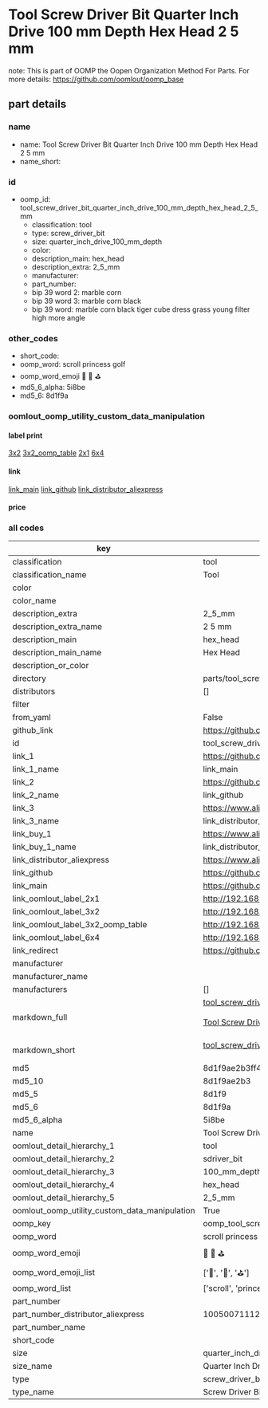 # Tool Screw Driver Bit Quarter Inch Drive 100 mm Depth Hex Head 2 5 mm  

note: This is part of OOMP the Oopen Organization Method For Parts. For more details: https://github.com/oomlout/oomp_base

##  part details
  







### name
* name: Tool Screw Driver Bit Quarter Inch Drive 100 mm Depth Hex Head 2 5 mm
* name_short: 
### id
* oomp_id: tool_screw_driver_bit_quarter_inch_drive_100_mm_depth_hex_head_2_5_mm
  * classification: tool
  * type: screw_driver_bit
  * size: quarter_inch_drive_100_mm_depth
  * color: 
  * description_main: hex_head
  * description_extra: 2_5_mm
  * manufacturer: 
  * part_number: 
  * bip 39 word 2: marble corn
  * bip 39 word 3: marble corn black
  * bip 39 word: marble corn black tiger cube dress grass young filter high more angle

### other_codes
* short_code: 
* oomp_word: scroll princess golf
* oomp_word_emoji :scroll: :princess: :golf:
* md5_6_alpha: 5i8be
* md5_6: 8d1f9a






### oomlout_oomp_utility_custom_data_manipulation
#### label print
[3x2](http://192.168.1.245:1112/?label=oomp%205i8be)
[3x2_oomp_table](http://192.168.1.108:1112/?label=oomp%205i8be)
[2x1](http://192.168.1.242:1112/?label=oomp%205i8be)
[6x4](http://192.168.1.55:1112/?label=oomp%205i8be)    

#### link

[link_main](https://github.com/oomlout/oomlout_oomp_version_1_messy/tree/main/parts/tool_screw_driver_bit_quarter_inch_drive_100_mm_depth_hex_head_2_5_mm) [link_github](https://github.com/oomlout/oomlout_oomp_version_1_messy/tree/main/parts/tool_screw_driver_bit_quarter_inch_drive_100_mm_depth_hex_head_2_5_mm) [link_distributor_aliexpress](https://www.aliexpress.com/item/1005007111223127.html)                            

#### price







### all codes 
| key | value |  
| --- | --- |  
| classification | tool |  
| classification_name | Tool |  
| color |  |  
| color_name |  |  
| description_extra | 2_5_mm |  
| description_extra_name | 2 5 mm |  
| description_main | hex_head |  
| description_main_name | Hex Head |  
| description_or_color |   |  
| directory | parts/tool_screw_driver_bit_quarter_inch_drive_100_mm_depth_hex_head_2_5_mm |  
| distributors | [] |  
| filter |  |  
| from_yaml | False |  
| github_link | https://github.com/oomlout/oomlout_oomp_part_src/tree/main/parts/tool_screw_driver_bit_quarter_inch_drive_100_mm_depth_hex_head_2_5_mm |  
| id | tool_screw_driver_bit_quarter_inch_drive_100_mm_depth_hex_head_2_5_mm |  
| link_1 | https://github.com/oomlout/oomlout_oomp_version_1_messy/tree/main/parts/tool_screw_driver_bit_quarter_inch_drive_100_mm_depth_hex_head_2_5_mm |  
| link_1_name | link_main |  
| link_2 | https://github.com/oomlout/oomlout_oomp_version_1_messy/tree/main/parts/tool_screw_driver_bit_quarter_inch_drive_100_mm_depth_hex_head_2_5_mm |  
| link_2_name | link_github |  
| link_3 | https://www.aliexpress.com/item/1005007111223127.html |  
| link_3_name | link_distributor_aliexpress |  
| link_buy_1 | https://www.aliexpress.com/item/1005007111223127.html |  
| link_buy_1_name | link_distributor_aliexpress |  
| link_distributor_aliexpress | https://www.aliexpress.com/item/1005007111223127.html |  
| link_github | https://github.com/oomlout/oomlout_oomp_version_1_messy/tree/main/parts/tool_screw_driver_bit_quarter_inch_drive_100_mm_depth_hex_head_2_5_mm |  
| link_main | https://github.com/oomlout/oomlout_oomp_version_1_messy/tree/main/parts/tool_screw_driver_bit_quarter_inch_drive_100_mm_depth_hex_head_2_5_mm |  
| link_oomlout_label_2x1 | http://192.168.1.242:1112/?label=oomp%205i8be |  
| link_oomlout_label_3x2 | http://192.168.1.245:1112/?label=oomp%205i8be |  
| link_oomlout_label_3x2_oomp_table | http://192.168.1.108:1112/?label=oomp%205i8be |  
| link_oomlout_label_6x4 | http://192.168.1.55:1112/?label=oomp%205i8be |  
| link_redirect | https://github.com/oomlout/oomlout_oomp_version_1_messy/tree/main/parts/tool_screw_driver_bit_quarter_inch_drive_100_mm_depth_hex_head_2_5_mm |  
| manufacturer |  |  
| manufacturer_name |  |  
| manufacturers | [] |  
| markdown_full | [tool_screw_driver_bit_quarter_inch_drive_100_mm_depth_hex_head_2_5_mm](none)<br>[](none)<br>[Tool Screw Driver Bit Quarter Inch Drive 100 Mm Depth Hex Head 2 5 Mm](none)<br><br> |  
| markdown_short | [tool_screw_driver_bit_quarter_inch_drive_100_mm_depth_hex_head_2_5_mm](none)<br><br> |  
| md5 | 8d1f9ae2b3ff4cbd0a9abe1e2dcc1c3d |  
| md5_10 | 8d1f9ae2b3 |  
| md5_5 | 8d1f9 |  
| md5_6 | 8d1f9a |  
| md5_6_alpha | 5i8be |  
| name | Tool Screw Driver Bit Quarter Inch Drive 100 mm Depth Hex Head 2 5 mm |  
| oomlout_detail_hierarchy_1 | tool |  
| oomlout_detail_hierarchy_2 | sdriver_bit |  
| oomlout_detail_hierarchy_3 | 100_mm_depth |  
| oomlout_detail_hierarchy_4 | hex_head |  
| oomlout_detail_hierarchy_5 | 2_5_mm |  
| oomlout_oomp_utility_custom_data_manipulation | True |  
| oomp_key | oomp_tool_screw_driver_bit_quarter_inch_drive_100_mm_depth_hex_head_2_5_mm |  
| oomp_word | scroll princess golf |  
| oomp_word_emoji | :scroll: :princess: :golf: |  
| oomp_word_emoji_list | [':scroll:', ':princess:', ':golf:'] |  
| oomp_word_list | ['scroll', 'princess', 'golf'] |  
| part_number |  |  
| part_number_distributor_aliexpress | 1005007111223127 |  
| part_number_name |  |  
| short_code |  |  
| size | quarter_inch_drive_100_mm_depth |  
| size_name | Quarter Inch Drive 100 mm Depth |  
| type | screw_driver_bit |  
| type_name | Screw Driver Bit |  
